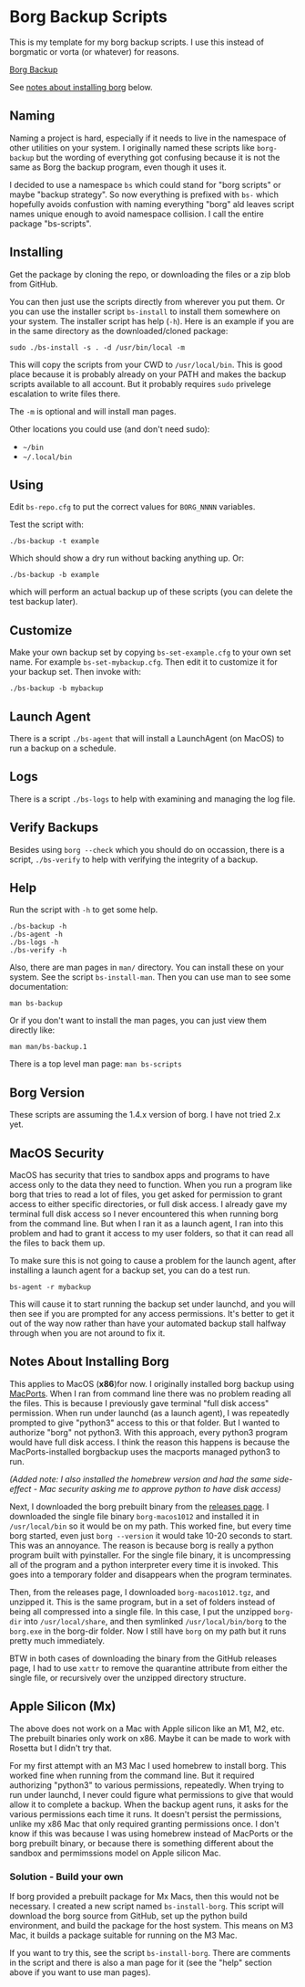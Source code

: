 # Borg Backup Scripts

This is my template for my borg backup scripts. I use this instead of borgmatic
or vorta (or whatever) for reasons.

[Borg Backup](https://borgbackup.readthedocs.io/en/stable/)

See [notes about installing borg](#notes-about-installing-borg) below.

## Naming

Naming a project is hard, especially if it needs to live in the namespace of
other utilities on your system. I originally named these scripts like
`borg-backup` but the wording of everything got confusing because it is not the
same as Borg the backup program, even though it uses it.

I decided to use a namespace `bs` which could stand for "borg scripts" or maybe
"backup strategy". So now everything is prefixed with `bs-` which hopefully
avoids confustion with naming everything "borg" ald leaves script names unique
enough to avoid namespace collision. I call the entire package "bs-scripts".

## Installing

Get the package by cloning the repo, or downloading the files or a zip blob
from GitHub.

You can then just use the scripts directly from wherever you put them. Or you
can use the installer script `bs-install` to install them somewhere on your
system. The installer script has help (`-h`). Here is an example if you are in
the same directory as the downloaded/cloned package:

    sudo ./bs-install -s . -d /usr/bin/local -m

This will copy the scripts from your CWD to `/usr/local/bin`. This is good
place because it is probably already on your PATH and makes the backup scripts
available to all account. But it probably requires `sudo` privelege escalation
to write files there.

The `-m` is optional and will install man pages.

Other locations you could use (and don't need sudo):

- `~/bin`
- `~/.local/bin`

## Using

Edit `bs-repo.cfg` to put the correct values for `BORG_NNNN` variables.

Test the script with:

    ./bs-backup -t example

Which should show a dry run without backing anything up. Or:

    ./bs-backup -b example

which will perform an actual backup up of these scripts (you can delete the
test backup later).

## Customize

Make your own backup set by copying `bs-set-example.cfg` to your own set
name. For example `bs-set-mybackup.cfg`. Then edit it to customize it for
your backup set. Then invoke with:

    ./bs-backup -b mybackup

## Launch Agent

There is a script `./bs-agent` that will install a LaunchAgent (on MacOS) to
run a backup on a schedule.

## Logs

There is a script `./bs-logs` to help with examining and managing the log
file.

## Verify Backups

Besides using `borg --check` which you should do on occassion, there is a
script, `./bs-verify` to help with verifying the integrity of a backup.

## Help

Run the script with `-h` to get some help.

    ./bs-backup -h
    ./bs-agent -h
    ./bs-logs -h
    ./bs-verify -h

Also, there are man pages in `man/` directory. You can install these on your
system. See the script `bs-install-man`. Then you can use man to see some
documentation:

    man bs-backup

Or if you don't want to install the man pages, you can just view them directly
like:

    man man/bs-backup.1

There is a top level man page: `man bs-scripts`

## Borg Version

These scripts are assuming the 1.4.x version of borg. I have not tried 2.x yet.

## MacOS Security

MacOS has security that tries to sandbox apps and programs to have access only
to the data they need to function. When you run a program like borg that tries
to read a lot of files, you get asked for permission to grant access to either
specific directories, or full disk access. I already gave my terminal full disk
access so I never encountered this when running borg from the command line. But
when I ran it as a launch agent, I ran into this problem and had to grant it
access to my user folders, so that it can read all the files to back them up.

To make sure this is not going to cause a problem for the launch agent, after
installing a launch agent for a backup set, you can do a test run.

    bs-agent -r mybackup

This will cause it to start running the backup set under launchd, and you will
then see if you are prompted for any access permissions. It's better to get it
out of the way now rather than have your automated backup stall halfway through
when you are not around to fix it.

## Notes About Installing Borg

This applies to MacOS (**x86**)for now. I originally installed borg backup using
[MacPorts](https://www.macports.org). When I ran from command line there was
no problem reading all the files. This is because I previously gave terminal
"full disk access" permission. When run under launchd (as a launch agent), I
was repeatedly prompted to give "python3" access to this or that folder. But I
wanted to authorize "borg" not python3. With this approach, every python3
program would have full disk access. I think the reason this happens is because
the MacPorts-installed borgbackup uses the macports managed python3 to run.

*(Added note: I also installed the homebrew version and had the same
side-effect - Mac security asking me to approve python to have disk access)*

Next, I downloaded the borg prebuilt binary from the
[releases page](https://github.com/borgbackup/borg/releases). I downloaded the
single file binary `borg-macos1012` and installed it in `/usr/local/bin` so it
would be on my path. This worked fine, but every time borg started, even just
`borg --version` it would take 10-20 seconds to start. This was an annoyance.
The reason is because borg is really a python program built with pyinstaller.
For the single file binary, it is uncompressing all of the program and a python
interpreter every time it is invoked. This goes into a temporary folder and
disappears when the program terminates.

Then, from the releases page, I downloaded `borg-macos1012.tgz`, and unzipped
it. This is the same program, but in a set of folders instead of being all
compressed into a single file. In this case, I put the unzipped `borg-dir` into
`/usr/local/share`, and then symlinked `/usr/local/bin/borg` to the `borg.exe`
in the borg-dir folder. Now I still have `borg` on my path but it runs pretty
much immediately.

BTW in both cases of downloading the binary from the GitHub releases page, I
had to use `xattr` to remove the quarantine attribute from either the single
file, or recursively over the unzipped directory structure.

## Apple Silicon (Mx)

The above does not work on a Mac with Apple silicon like an M1, M2, etc. The
prebuilt binaries only work on x86. Maybe it can be made to work with Rosetta
but I didn't try that.

For my first attempt with an M3 Mac I used homebrew to install borg. This
worked fine when running from the command line. But it required authorizing
"python3"  to various permissions, repeatedly. When trying to run under
launchd, I never could figure what permissions to give that would allow it to
complete a backup. When the backup agent runs, it asks for the various
permissions each time it runs. It doesn't persist the permissions, unlike my
x86 Mac that only required granting permissions once. I don't know if this was
because I was using homebrew instead of MacPorts or the borg prebuilt binary,
or because there is something different about the sandbox and permimssions
model on Apple silicon Mac.

### Solution - Build your own

If borg provided a prebuilt package for Mx Macs, then this would not be
necessary. I created a new script named `bs-install-borg`. This script will
download the borg source from GitHub, set up the python build environment, and
build the package for the host system. This means on M3 Mac, it builds a
package suitable for running on the M3 Mac.

If you want to try this, see the script `bs-install-borg`. There are comments
in the script and there is also a man page for it (see the "help" section above
if you want to use man pages).
